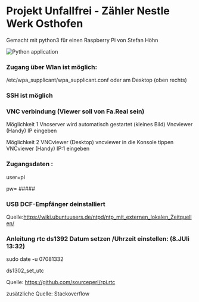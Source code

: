 # Projekt Unfallfrei - Zähler Nestle Werk Osthofen
Gemacht mit python3 für einen Raspberry Pi von Stefan Höhn 

![Python application](https://github.com/dewomser/no_injuries_day_counter/workflows/Python%20application/badge.svg)

### Zugang über Wlan ist möglich:
/etc/wpa_supplicant/wpa_supplicant.conf
oder am Desktop (oben rechts)

### SSH ist möglich

### VNC verbindung (Viewer soll von Fa.Real sein)

Möglichkeit 1
Vncserver wird automatisch gestartet (kleines Bild)
Vncviewer (Handy) IP eingeben

Möglichkeit 2
VNCviewer (Desktop) vncviewer in die Konsole tippen
VNCviewer (Handy) IP:1 eingeben

### Zugangsdaten :
user=pi

pw= #####


### USB DCF-Empfänger  deinstalliert
Quelle:https://wiki.ubuntuusers.de/ntpd/ntp_mit_externen_lokalen_Zeitquellen/

### Anleitung rtc ds1392 Datum setzen /Uhrzeit einstellen: (8.JUli 13:32)

sudo date -u 07081332

ds1302_set_utc

Quelle: https://github.com/sourceperl/rpi.rtc

zusätzliche Quelle: Stackoverflow
